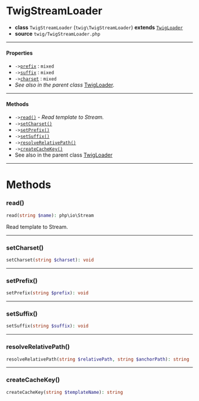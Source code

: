 # TwigStreamLoader

- **class** `TwigStreamLoader` (`twig\TwigStreamLoader`) **extends** [`TwigLoader`](https://github.com/jphp-group/twig/blob/master/api-docs/classes/twig/TwigLoader.md)
- **source** `twig/TwigStreamLoader.php`

---

#### Properties

- `->`[`prefix`](#prop-prefix) : `mixed`
- `->`[`suffix`](#prop-suffix) : `mixed`
- `->`[`charset`](#prop-charset) : `mixed`
- *See also in the parent class* [TwigLoader](https://github.com/jphp-group/twig/blob/master/api-docs/classes/twig/TwigLoader.md).

---

#### Methods

- `->`[`read()`](#method-read) - _Read template to Stream._
- `->`[`setCharset()`](#method-setcharset)
- `->`[`setPrefix()`](#method-setprefix)
- `->`[`setSuffix()`](#method-setsuffix)
- `->`[`resolveRelativePath()`](#method-resolverelativepath)
- `->`[`createCacheKey()`](#method-createcachekey)
- See also in the parent class [TwigLoader](https://github.com/jphp-group/twig/blob/master/api-docs/classes/twig/TwigLoader.md)

---
# Methods

<a name="method-read"></a>

### read()
```php
read(string $name): php\io\Stream
```
Read template to Stream.

---

<a name="method-setcharset"></a>

### setCharset()
```php
setCharset(string $charset): void
```

---

<a name="method-setprefix"></a>

### setPrefix()
```php
setPrefix(string $prefix): void
```

---

<a name="method-setsuffix"></a>

### setSuffix()
```php
setSuffix(string $suffix): void
```

---

<a name="method-resolverelativepath"></a>

### resolveRelativePath()
```php
resolveRelativePath(string $relativePath, string $anchorPath): string
```

---

<a name="method-createcachekey"></a>

### createCacheKey()
```php
createCacheKey(string $templateName): string
```